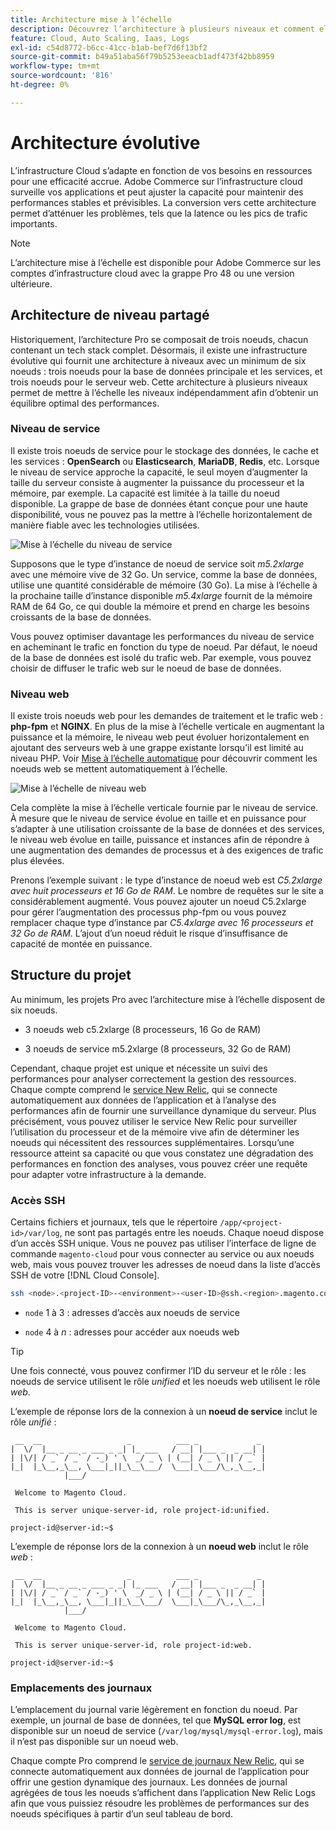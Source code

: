 ```yaml
---
title: Architecture mise à l’échelle
description: Découvrez l’architecture à plusieurs niveaux et comment elle s’adapte pour répondre à la demande.
feature: Cloud, Auto Scaling, Iaas, Logs
exl-id: c54d8772-b6cc-41cc-b1ab-bef7d6f13bf2
source-git-commit: b49a51aba56f79b5253eeacb1adf473f42bb8959
workflow-type: tm+mt
source-wordcount: '816'
ht-degree: 0%

---
```


# Architecture évolutive

L’infrastructure Cloud s’adapte en fonction de vos besoins en ressources pour une efficacité accrue. Adobe Commerce sur l’infrastructure cloud surveille vos applications et peut ajuster la capacité pour maintenir des performances stables et prévisibles. La conversion vers cette architecture permet d’atténuer les problèmes, tels que la latence ou les pics de trafic importants.

>[!NOTE]
>
>L’architecture mise à l’échelle est disponible pour Adobe Commerce sur les comptes d’infrastructure cloud avec la grappe Pro 48 ou une version ultérieure.

## Architecture de niveau partagé

Historiquement, l’architecture Pro se composait de trois noeuds, chacun contenant un tech stack complet. Désormais, il existe une infrastructure évolutive qui fournit une architecture à niveaux avec un minimum de six noeuds : trois noeuds pour la base de données principale et les services, et trois noeuds pour le serveur web. Cette architecture à plusieurs niveaux permet de mettre à l’échelle les niveaux indépendamment afin d’obtenir un équilibre optimal des performances.

### Niveau de service

Il existe trois noeuds de service pour le stockage des données, le cache et les services : **OpenSearch** ou **Elasticsearch**, **MariaDB**, **Redis**, etc. Lorsque le niveau de service approche la capacité, le seul moyen d’augmenter la taille du serveur consiste à augmenter la puissance du processeur et la mémoire, par exemple. La capacité est limitée à la taille du noeud disponible. La grappe de base de données étant conçue pour une haute disponibilité, vous ne pouvez pas la mettre à l’échelle horizontalement de manière fiable avec les technologies utilisées.

![Mise à l’échelle du niveau de service](../../assets/scaling-service.png)

Supposons que le type d’instance de noeud de service soit _m5.2xlarge_ avec une mémoire vive de 32 Go. Un service, comme la base de données, utilise une quantité considérable de mémoire (30 Go). La mise à l’échelle à la prochaine taille d’instance disponible _m5.4xlarge_ fournit de la mémoire RAM de 64 Go, ce qui double la mémoire et prend en charge les besoins croissants de la base de données.

Vous pouvez optimiser davantage les performances du niveau de service en acheminant le trafic en fonction du type de noeud. Par défaut, le noeud de la base de données est isolé du trafic web. Par exemple, vous pouvez choisir de diffuser le trafic web sur le noeud de base de données.

### Niveau web

Il existe trois noeuds web pour les demandes de traitement et le trafic web : **php-fpm** et **NGINX**. En plus de la mise à l’échelle verticale en augmentant la puissance et la mémoire, le niveau web peut évoluer horizontalement en ajoutant des serveurs web à une grappe existante lorsqu’il est limité au niveau PHP. Voir [Mise à l’échelle automatique](autoscaling.md) pour découvrir comment les noeuds web se mettent automatiquement à l’échelle.

![Mise à l’échelle de niveau web](../../assets/scaling-web.png)

Cela complète la mise à l’échelle verticale fournie par le niveau de service. À mesure que le niveau de service évolue en taille et en puissance pour s’adapter à une utilisation croissante de la base de données et des services, le niveau web évolue en taille, puissance et instances afin de répondre à une augmentation des demandes de processus et à des exigences de trafic plus élevées.

Prenons l’exemple suivant : le type d’instance de noeud web est _C5.2xlarge avec huit processeurs et 16 Go de RAM_. Le nombre de requêtes sur le site a considérablement augmenté. Vous pouvez ajouter un noeud C5.2xlarge pour gérer l’augmentation des processus php-fpm ou vous pouvez remplacer chaque type d’instance par _C5.4xlarge avec 16 processeurs et 32 Go de RAM_. L’ajout d’un noeud réduit le risque d’insuffisance de capacité de montée en puissance.

## Structure du projet

Au minimum, les projets Pro avec l’architecture mise à l’échelle disposent de six noeuds.

- 3 noeuds web c5.2xlarge (8 processeurs, 16 Go de RAM)

- 3 noeuds de service m5.2xlarge (8 processeurs, 32 Go de RAM)

Cependant, chaque projet est unique et nécessite un suivi des performances pour analyser correctement la gestion des ressources. Chaque compte comprend le [service New Relic](../monitor/new-relic-service.md), qui se connecte automatiquement aux données de l’application et à l’analyse des performances afin de fournir une surveillance dynamique du serveur. Plus précisément, vous pouvez utiliser le service New Relic pour surveiller l’utilisation du processeur et de la mémoire vive afin de déterminer les noeuds qui nécessitent des ressources supplémentaires. Lorsqu’une ressource atteint sa capacité ou que vous constatez une dégradation des performances en fonction des analyses, vous pouvez créer une requête pour adapter votre infrastructure à la demande.

### Accès SSH

Certains fichiers et journaux, tels que le répertoire `/app/<project-id>/var/log`, ne sont pas partagés entre les noeuds. Chaque noeud dispose d’un accès SSH unique. Vous ne pouvez pas utiliser l’interface de ligne de commande `magento-cloud` pour vous connecter au service ou aux noeuds web, mais vous pouvez trouver les adresses de noeud dans la liste d’accès SSH de votre [!DNL Cloud Console].

```bash
ssh <node>.<project-ID>-<environment>-<user-ID>@ssh.<region>.magento.com
```

- `node` 1 à 3 : adresses d’accès aux noeuds de service

- `node` 4 à _n_ : adresses pour accéder aux noeuds web

>[!TIP]
>
>Une fois connecté, vous pouvez confirmer l’ID du serveur et le rôle : les noeuds de service utilisent le rôle _unified_ et les noeuds web utilisent le rôle _web_.

L’exemple de réponse lors de la connexion à un **noeud de service** inclut le rôle _unifié_ :

```
 __  __                   _          ___ _             _
|  \/  |__ _ __ _ ___ _ _| |_ ___   / __| |___ _  _ __| |
| |\/| / _` / _` / -_) ' \  _/ _ \ | (__| / _ \ || / _` |
|_|  |_\__,_\__, \___|_||_\__\___/  \___|_\___/\_,_\__,_|
            |___/

 Welcome to Magento Cloud.

 This is server unique-server-id, role project-id:unified.

project-id@server-id:~$
```

L’exemple de réponse lors de la connexion à un **noeud web** inclut le rôle _web_ :

```
 __  __                   _          ___ _             _
|  \/  |__ _ __ _ ___ _ _| |_ ___   / __| |___ _  _ __| |
| |\/| / _` / _` / -_) ' \  _/ _ \ | (__| / _ \ || / _` |
|_|  |_\__,_\__, \___|_||_\__\___/  \___|_\___/\_,_\__,_|
            |___/

 Welcome to Magento Cloud.

 This is server unique-server-id, role project-id:web.

project-id@server-id:~$
```

### Emplacements des journaux

L’emplacement du journal varie légèrement en fonction du noeud. Par exemple, un journal de base de données, tel que **MySQL error log**, est disponible sur un noeud de service (`/var/log/mysql/mysql-error.log`), mais il n’est pas disponible sur un noeud web.

Chaque compte Pro comprend le [service de journaux New Relic](../monitor/new-relic-service.md), qui se connecte automatiquement aux données de journal de l’application pour offrir une gestion dynamique des journaux. Les données de journal agrégées de tous les noeuds s’affichent dans l’application New Relic Logs afin que vous puissiez résoudre les problèmes de performances sur des noeuds spécifiques à partir d’un seul tableau de bord.
